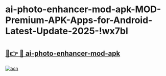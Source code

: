 # ai-photo-enhancer-mod-apk-MOD-Premium-APK-Apps-for-Android-Latest-Update-2025-!wx7bl

# <h2><a href="https://eafdzb.esa.edu.pl?title=ai-photo-enhancer-mod-apk&ref=wx7bl">🔗👉 🔴 ai-photo-enhancer-mod-apk</a></h2>

[![acn](https://github.com/user-attachments/assets/0f9c940e-d8b0-45ae-aac7-cd30a18b3e1c)](https://eafdzb.esa.edu.pl?title=ai-photo-enhancer-mod-apk&ref=wx7bl)


